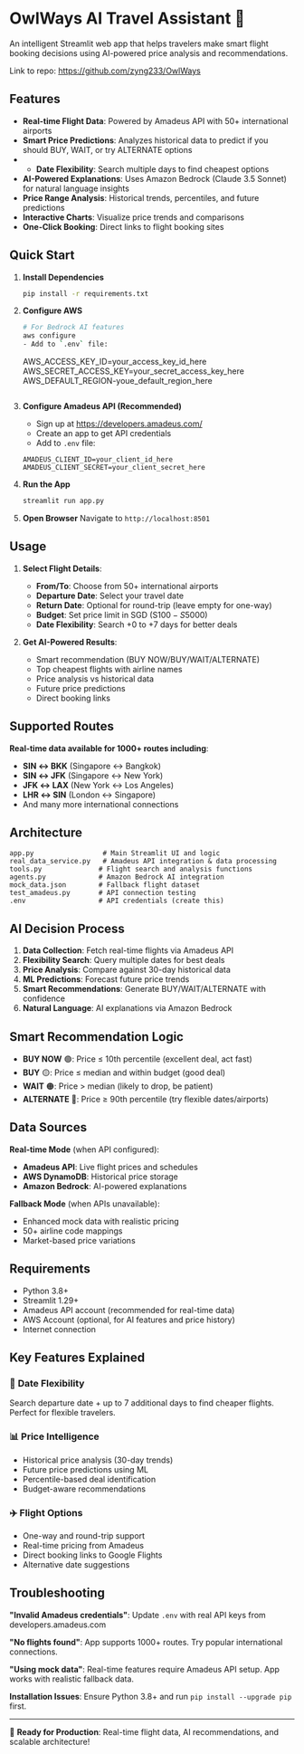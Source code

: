 # OwlWays AI Travel Assistant 🛫

An intelligent Streamlit web app that helps travelers make smart flight booking decisions using AI-powered price analysis and recommendations.

Link to repo: https://github.com/zyng233/OwlWays

## Features

- **Real-time Flight Data**: Powered by Amadeus API with 50+ international airports
- **Smart Price Predictions**: Analyzes historical data to predict if you should BUY, WAIT, or try ALTERNATE options
- - **Date Flexibility**: Search multiple days to find cheapest options
- **AI-Powered Explanations**: Uses Amazon Bedrock (Claude 3.5 Sonnet) for natural language insights
- **Price Range Analysis**: Historical trends, percentiles, and future predictions
- **Interactive Charts**: Visualize price trends and comparisons
- **One-Click Booking**: Direct links to flight booking sites

## Quick Start

1. **Install Dependencies**
   ```bash
   pip install -r requirements.txt
   ```

2. **Configure AWS**
   ```bash
   # For Bedrock AI features
   aws configure
   - Add to `.env` file:
   ```
   AWS_ACCESS_KEY_ID=your_access_key_id_here
   AWS_SECRET_ACCESS_KEY=your_secret_access_key_here
   AWS_DEFAULT_REGION-youe_default_region_here
   ```

3. **Configure Amadeus API (Recommended)**
   - Sign up at https://developers.amadeus.com/
   - Create an app to get API credentials
   - Add to `.env` file:
   ```
   AMADEUS_CLIENT_ID=your_client_id_here
   AMADEUS_CLIENT_SECRET=your_client_secret_here
   ```
   
4. **Run the App**
   ```bash
   streamlit run app.py
   ```

5. **Open Browser**
   Navigate to `http://localhost:8501`

## Usage

1. **Select Flight Details**:
   - **From/To**: Choose from 50+ international airports
   - **Departure Date**: Select your travel date
   - **Return Date**: Optional for round-trip (leave empty for one-way)
   - **Budget**: Set price limit in SGD (S$100-S$5000)
   - **Date Flexibility**: Search +0 to +7 days for better deals

2. **Get AI-Powered Results**:
   - Smart recommendation (BUY NOW/BUY/WAIT/ALTERNATE)
   - Top cheapest flights with airline names
   - Price analysis vs historical data
   - Future price predictions
   - Direct booking links

## Supported Routes

**Real-time data available for 1000+ routes including**:
- **SIN ↔ BKK** (Singapore ↔ Bangkok)
- **SIN ↔ JFK** (Singapore ↔ New York)
- **JFK ↔ LAX** (New York ↔ Los Angeles)
- **LHR ↔ SIN** (London ↔ Singapore)
- And many more international connections

## Architecture

```
app.py                 # Main Streamlit UI and logic
real_data_service.py   # Amadeus API integration & data processing
tools.py              # Flight search and analysis functions
agents.py             # Amazon Bedrock AI integration
mock_data.json        # Fallback flight dataset
test_amadeus.py       # API connection testing
.env                  # API credentials (create this)
```

## AI Decision Process

1. **Data Collection**: Fetch real-time flights via Amadeus API
2. **Flexibility Search**: Query multiple dates for best deals
3. **Price Analysis**: Compare against 30-day historical data
4. **ML Predictions**: Forecast future price trends
5. **Smart Recommendations**: Generate BUY/WAIT/ALTERNATE with confidence
6. **Natural Language**: AI explanations via Amazon Bedrock


## Smart Recommendation Logic

- **BUY NOW** 🟢: Price ≤ 10th percentile (excellent deal, act fast)
- **BUY** 🟡: Price ≤ median and within budget (good deal)
- **WAIT** 🟠: Price > median (likely to drop, be patient)
- **ALTERNATE** 🔴: Price ≥ 90th percentile (try flexible dates/airports)

## Data Sources

**Real-time Mode** (when API configured):
- **Amadeus API**: Live flight prices and schedules
- **AWS DynamoDB**: Historical price storage
- **Amazon Bedrock**: AI-powered explanations

**Fallback Mode** (when APIs unavailable):
- Enhanced mock data with realistic pricing
- 50+ airline code mappings
- Market-based price variations

## Requirements

- Python 3.8+
- Streamlit 1.29+
- Amadeus API account (recommended for real-time data)
- AWS Account (optional, for AI features and price history)
- Internet connection

## Key Features Explained

### 🔄 **Date Flexibility**
Search departure date + up to 7 additional days to find cheaper flights. Perfect for flexible travelers.

### 📊 **Price Intelligence**
- Historical price analysis (30-day trends)
- Future price predictions using ML
- Percentile-based deal identification
- Budget-aware recommendations

### ✈️ **Flight Options**
- One-way and round-trip support
- Real-time pricing from Amadeus
- Direct booking links to Google Flights
- Alternative date suggestions

## Troubleshooting

**"Invalid Amadeus credentials"**: Update `.env` with real API keys from developers.amadeus.com

**"No flights found"**: App supports 1000+ routes. Try popular international connections.

**"Using mock data"**: Real-time features require Amadeus API setup. App works with realistic fallback data.

**Installation Issues**: Ensure Python 3.8+ and run `pip install --upgrade pip` first.

---

🚀 **Ready for Production**: Real-time flight data, AI recommendations, and scalable architecture!
